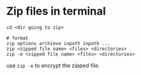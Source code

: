 # Zip files in terminal
```shell
cd <dir going to zip>

# format
zip options archieve inpath inpath ...
zip <zipped file name> <files> <directories>
zip -e <zipped file name> <files> <directories>
```
use `zip -e` to encrypt the zipped file.
